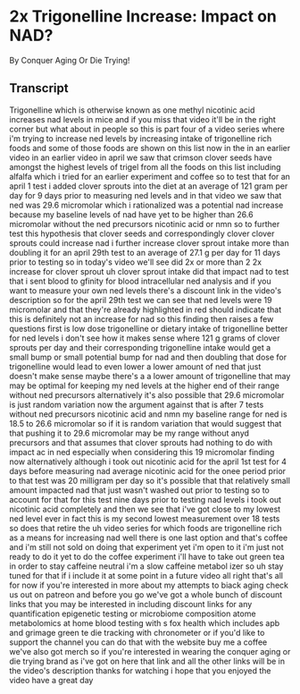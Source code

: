 # 2x Trigonelline Increase: Impact on NAD?

By Conquer Aging Or Die Trying! 


## Transcript

Trigonelline which is otherwise known as one methyl nicotinic acid increases nad levels in mice and if you miss that video it'll be in the right corner but what about in people so this is part four of a video series where i'm trying to increase ned levels by increasing intake of trigonelline rich foods and some of those foods are shown on this list now in the in an earlier video in an earlier video in april we saw that crimson clover seeds have amongst the highest levels of trigel from all the foods on this list including alfalfa which i tried for an earlier experiment and coffee so to test that for an april 1 test i added clover sprouts into the diet at an average of 121 gram per day for 9 days prior to measuring ned levels and in that video we saw that ned was 29.6 micromolar which i rationalized was a potential nad increase because my baseline levels of nad have yet to be higher than 26.6 micromolar without the ned precursors nicotinic acid or nmn so to further test this hypothesis that clover seeds and correspondingly clover clover sprouts could increase nad i further increase clover sprout intake more than doubling it for an april 29th test to an average of 27.1 g per day for 11 days prior to testing so in today's video we'll see did 2x or more than 2 2x increase for clover sprout uh clover sprout intake did that impact nad to test that i sent blood to gfinity for blood intracellular ned analysis and if you want to measure your own ned levels there's a discount link in the video's description so for the april 29th test we can see that ned levels were 19 micromolar and that they're already highlighted in red should indicate that this is definitely not an increase for nad so this finding then raises a few questions first is low dose trigonelline or dietary intake of trigonelline better for ned levels i don't see how it makes sense where 121 g grams of clover sprouts per day and their corresponding trigonelline intake would get a small bump or small potential bump for nad and then doubling that dose for trigonelline would lead to even lower a lower amount of ned that just doesn't make sense maybe there's a a lower amount of trigonelline that may may be optimal for keeping my ned levels at the higher end of their range without ned precursors alternatively it's also possible that 29.6 micromolar is just random variation now the argument against that is after 7 tests without ned precursors nicotinic acid and nmn my baseline range for ned is 18.5 to 26.6 micromolar so if it is random variation that would suggest that that pushing it to 29.6 micromolar may be my range without anyd precursors and that assumes that clover sprouts had nothing to do with impact ac in ned especially when considering this 19 micromolar finding now alternatively although i took out nicotinic acid for the april 1st test for 4 days before measuring nad average nicotinic acid for the onee period prior to that test was 20 milligram per day so it's possible that that relatively small amount impacted nad that just wasn't washed out prior to testing so to account for that for this test nine days prior to testing nad levels i took out nicotinic acid completely and then we see that i've got close to my lowest ned level ever in fact this is my second lowest measurement over 18 tests so does that retire the uh video series for which foods are trigonelline rich as a means for increasing nad well there is one last option and that's coffee and i'm still not sold on doing that experiment yet i'm open to it i'm just not ready to do it yet to do the coffee experiment i'll have to take out green tea in order to stay caffeine neutral i'm a slow caffeine metabol izer so uh stay tuned for that if i include it at some point in a future video all right that's all for now if you're interested in more about my attempts to biack aging check us out on patreon and before you go we've got a whole bunch of discount links that you may be interested in including discount links for any quantification epigenetic testing or microbiome composition atome metabolomics at home blood testing with s fox health which includes apb and grimage green te die tracking with chronometer or if you'd like to support the channel you can do that with the website buy me a coffee we've also got merch so if you're interested in wearing the conquer aging or die trying brand as i've got on here that link and all the other links will be in the video's description thanks for watching i hope that you enjoyed the video have a great day
